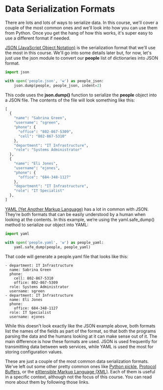 # Data Serialization Formats

There are lots and lots of ways to serialize data. In this course, we'll cover a couple of the most common ones and we'll look into how you can use them from Python. Once you get the hang of how this works, it's super easy to use a different format if needed.

[JSON (JavaScript Object Notation)](https://json.org/) is the serialization format that we'll use the most in this course. We'll go into some details later but, for now, let's just use the json module to convert our **people** list of dictionaries into JSON format.  

```python
import json

with open('people.json', 'w') as people_json:
    json.dump(people, people_json, indent=2)
```

This code uses the **json.dump()** function to serialize the **people** object into a JSON file. The contents of the file will look something like this:  

```python
[
  {
    "name": "Sabrina Green",
    "username": "sgreen",
    "phone": {
      "office": "802-867-5309",
      "cell": "802-867-5310"
    },
    "department": "IT Infrastructure",
    "role": "Systems Administrator"
  },
  {
    "name": "Eli Jones",
    "username": "ejones",
    "phone": {
      "office": "684-348-1127"
    },
    "department": "IT Infrastructure",
    "role": "IT Specialist"
  },
]
```

[YAML (Yet Another Markup Language)](https://yaml.org/) has a lot in common with JSON. They’re both formats that can be easily understood by a human when looking at the contents. In this example, we’re using the yaml.safe_dump() method to serialize our object into YAML:  

```python
import yaml

with open('people.yaml', 'w') as people_yaml:
    yaml.safe_dump(people, people_yaml)
```

That code will generate a people.yaml file that looks like this:  

```
- department: IT Infrastructure
  name: Sabrina Green
  phone:
    cell: 802-867-5310
    office: 802-867-5309
  role: Systems Administrator
  username: sgreen
- department: IT Infrastructure
  name: Eli Jones
  phone:
    office: 684-348-1127
  role: IT Specialist
  username: ejones
```

While this doesn't look exactly like the JSON example above, both formats list the names of the fields as part of the format, so that both the programs parsing the data and the humans looking at it can make sense out of it. The main difference is how these formats are used. JSON is used frequently for transmitting data between web services, while YAML is used the most for storing configuration values.

These are just a couple of the most common data serialization formats. We've left out some other pretty common ones like [Python pickle](https://docs.python.org/3/library/pickle.html), [Protocol Buffers](https://developers.google.com/protocol-buffers), or the [eXtensible Markup Language (XML)](https://www.w3.org/XML/). Each of them is useful in a specific context, although not the focus of this course. You can read more about them by following those links.  